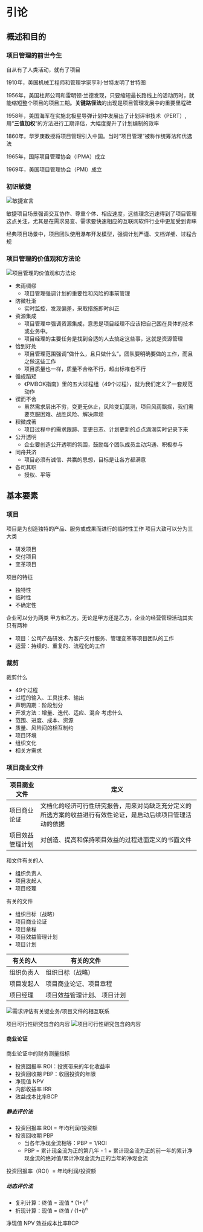 # 引论
## 概述和目的

### 项目管理的前世今生
自从有了人类活动，就有了项目

1910年，美国机械工程师和管理学家亨利·甘特发明了甘特图

1956年，美国杜邦公司和雷明顿·兰德发现，只要缩短最长路线上的活动历时，就能缩短整个项目的项目工期。**关键路径法**的出现是项目管理发展中的重要里程碑

1958年，美国海军在实施北极星导弹计划中发展出了计划评审技术（PERT）,用“**三值加权**”的方法进行工期评估，大幅度提升了计划编制的效率

1860年，华罗庚教授将项目管理引入中国。当时“项目管理”被称作统筹法和优选法

1965年，国际项目管理协会（IPMA）成立

1969年，美国项目管理协会（PMI）成立

### 初识敏捷


![敏捷宣言](./img/1.jpg)

敏捷项目场景强调交互协作、尊重个体、相应速度，这些理念迅速得到了项目管理这点关注，尤其是在需求易变、需求要快速相应的互联网软件行业中更加受到青睐

经典项目场景中，项目团队使用瀑布开发模型，强调计划严谨、文档详细、过程合规

### 项目管理的价值观和方法论
![项目管理的价值观和方法论](./img/2.png)
* 未雨绸缪
  * 项目管理强调计划的重要性和风险的事前管理
* 防微杜渐
  * 实时监控，发现偏差，采取措施即时纠正
* 资源集成
  * 项目管理中强调资源集成，意思是项目经理不应该把自己困在具体的技术或业务中。
  * 项目经理的主要任务是找到合适的人去搞定这些事，这就是资源管理
* 恰到好处
  * 项目管理范围强调“做什么，且只做什么”。团队要明确要做的工作，而且之做这些工作
  * 项目质量也一样，质量不合格不行，超出标椎也不行
* 循规蹈矩
  * 《PMBOK指南》里的五大过程组（49个过程），就为我们定义了一套规范动作
* 锲而不舍
  * 虽然需求层出不穷，变更无休止，风险变幻莫测，项目风雨飘摇，我们需要克服困难、战胜风险、解决麻烦
* 积微成著
  * 项目过程中的需求跟踪、变更日志、计划更新的点点滴滴实时记录下来
* 公开透明
  * 企业要创造公开透明的氛围，鼓励每个团队成员主动沟通、积极参与
* 同舟共济
  * 项目必须有诚信、共赢的思想，目标是让各方都满意
* 各司其职
  * 授权、平等

## 基本要素
### 项目
项目是为创造独特的产品、服务或成果而进行的临时性工作
项目大致可以分为三大类
* 研发项目
* 交付项目
* 变革项目

项目的特征
* 独特性
* 临时性
* 不确定性

企业可以分为两类 甲方和乙方。无论是甲方还是乙方，企业的经营管理活动其实只有两种
* 项目：公司产品研发、为客户交付服务、管理变革等项目团队的工作
* 运营：持续的、重复的、流程化的工作


### 裁剪
裁剪什么
* 49个过程
* 过程的输入、工具技术、输出
* 声明周期：阶段划分
* 开发方法：增量、迭代、适应、混合
考虑什么
* 范围、进度、成本、资源
* 质量、风险间的相互制约
* 项目环境
* 组织文化
* 相关方需求  
### 项目商业文件
| 项目商业文件 | 定义
|--- |--- |
| 项目商业论证 | 文档化的经济可行性研究报告，用来对尚缺乏充分定义的所选方案的收益进行有效性论证，是启动后续项目管理活动的依据
| 项目效益管理计划 | 对创造、提高和保持项目效益的过程进面定义的书面文件

和文件有关的人
* 组织负责人
* 项目发起人
* 项目经理

有关的文件
* 组织目标（战略）
* 项目商业论证
* 项目章程
* 项目效益管理计划
* 项目计划

|有关的人  | 有关的文件
|--- |--- |
| 组织负责人| 组织目标（战略）|
| 项目发起人 | 项目商业论证、项目章程 |
| 项目经理 | 项目效益管理计划、 项目计划 |

![需求评估有关键业务/项目文件的相互联系](./img/3.jpg)

项目可行性研究包含的内容
![项目可行性研究包含的内容](./img/4.jpg)

#### 商业论证
商业论证中的财务测量指标
* 投资回报率 ROI：投资带来的年化收益率
* 投资回收期 PBP：收回投资的年限
* 净现值 NPV
* 内部收益率 IRR
* 效益成本比率BCP

 ##### 静态评价法
* 投资回报率 ROI = 年均利润/投资额
* 投资回收期 PBP
  * 当各年净现金流相等：PBP =  1/ROI
  * PBP = 累计现金流为正的第几年 - 1 + 累计现金流为正的前一年的累计净现金流的绝对值/累计净现金流为正的当年的净现金流
  
投资回报率（ROI）= 年均利润/投资额

 ##### 动态评价法
 * 复利计算：终值 = 现值 * (1+i)<sup>n</sup>
 * 折现计算：现值 = 终值 / (1+i)<sup>n</sup>

净现值 NPV
效益成本比率BCP

